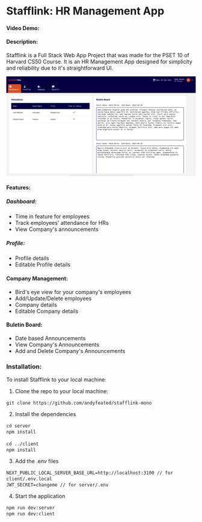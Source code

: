 # Stafflink: HR Management App
#### Video Demo:  <URL HERE>
#### Description:
Stafflink is a Full Stack Web App Project that was made for the PSET 10 of Harvard CS50 Course. It is an HR Management App designed for simplicity and reliability due to it's straightforward UI.

![App Screenshot](readme_feature.png)

#### Features:

##### Dashboard:
- Time in feature for employees
- Track employees' attendance for HRs
- View Company's announcements

##### Profile:
- Profile details
- Editable Profile details

#### Company Management:
- Bird's eye view for your company's employees
- Add/Update/Delete employees
- Company details
- Editable Company details

#### Buletin Board:
- Date based Announcements
- View Company's Announcements
- Add and Delete Company's Announcements

### Installation:

To install Stafflink to your local machine:

1. Clone the repo to your local machine:
```
git clone https://github.com/andyfeated/stafflink-mono
```

2. Install the dependencies
```
cd server
npm install

cd ../client
npm install
```

3. Add the .env files
```
NEXT_PUBLIC_LOCAL_SERVER_BASE_URL=http://localhost:3100 // for client/.env.local
JWT_SECRET=changeme // for server/.env
```

4. Start the application
```
npm run dev:server
npm run dev:client
```